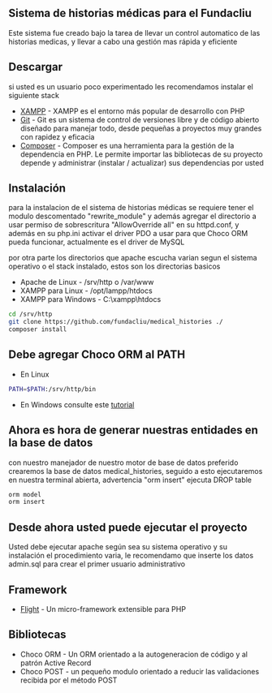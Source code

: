 ## Sistema de historias médicas para el Fundacliu

Este sistema fue creado bajo la tarea de llevar un control automatico de las historias medicas, y llevar a cabo una gestión mas rápida y eficiente

## Descargar

si usted es un usuario poco experimentado les recomendamos instalar el siguiente stack

* [XAMPP](https://www.apachefriends.org/es/download.html) - XAMPP es el entorno más popular de desarrollo con PHP
* [Git](https://git-scm.com/downloads) - Git es un sistema de control de versiones libre y de código abierto diseñado para manejar todo, desde pequeñas a proyectos muy grandes con rapidez y eficacia
* [Composer](https://getcomposer.org/doc/00-intro.md) - Composer es una herramienta para la gestión de la dependencia en PHP. Le permite importar las bibliotecas de su proyecto depende y administrar (instalar / actualizar) sus dependencias por usted


## Instalación 

para la instalacion de el sistema de historias médicas se requiere tener el modulo descomentado "rewrite_module" y además agregar el directorio a usar permiso de sobrescritura  "AllowOverride all" en su httpd.conf, y además en su php.ini activar el driver PDO a usar para que Choco ORM pueda funcionar, actualmente es el driver de MySQL

por otra parte los directorios que apache escucha varian segun el sistema operativo o el stack instalado, estos son los directorias basicos

* Apache de Linux - /srv/http o /var/www
* XAMPP para Linux - /opt/lampp/htdocs
* XAMPP para Windows - C:\\xampp\htdocs


```bash
cd /srv/http
git clone https://github.com/fundacliu/medical_histories ./
composer install
```

## Debe agregar Choco ORM al PATH

* En Linux

```bash
PATH=$PATH:/srv/http/bin
```
* En Windows consulte este [tutorial](http://aprenderaprogramar.com/index.php?option=com_content&view=article&id=389:configurar-java-en-windows-variables-de-entorno-javahome-y-path-cu00610b&catid=68:curso-aprender-programacion-java-desde-cero&Itemid=188)

## Ahora es hora de generar nuestras entidades en la base de datos

con nuestro manejador de nuestro motor de base de datos preferido crearemos la base de datos medical_histories, seguido a esto ejecutaremos en nuestra terminal abierta, advertencia "orm insert" ejecuta DROP table

```bash
orm model
orm insert
```

## Desde ahora usted puede ejecutar el proyecto

Usted debe ejecutar apache según sea su sistema operativo y su instalación el procedimiento varia, le recomendamo que inserte los datos admin.sql para crear el primer usuario administrativo

## Framework

* [Flight](http://expressjs.com/) - Un micro-framework extensible para PHP

## Bibliotecas

* Choco ORM - Un ORM orientado a la autogeneracion de código y al patrón Active Record
* Choco POST - un pequeño modulo orientado a reducir las validaciones recibida por el método POST